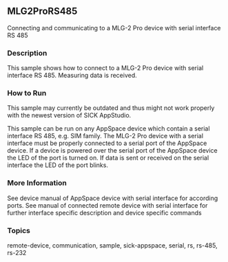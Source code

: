 ## MLG2ProRS485

Connecting and communicating to a MLG-2 Pro device with serial interface RS 485

### Description

This sample shows how to connect to a MLG-2 Pro device with serial interface RS 485.
Measuring data is received.

### How to Run

This sample may currently be outdated and thus might not work properly with the newest version of SICK AppStudio.

This sample can be run on any AppSpace device which contain a serial interface
RS 485, e.g. SIM family. The MLG-2 Pro device with a serial interface must be properly
connected to a serial port of the AppSpace device. If a device is powered over
the serial port of the AppSpace device the LED of the port is turned on. If data
is sent or received on the serial interface the LED of the port blinks.

### More Information

See device manual of AppSpace device with serial interface for according ports.
See manual of connected remote device with serial interface for further interface
specific description and device specific commands

### Topics

remote-device, communication, sample, sick-appspace, serial, rs, rs-485, rs-232

